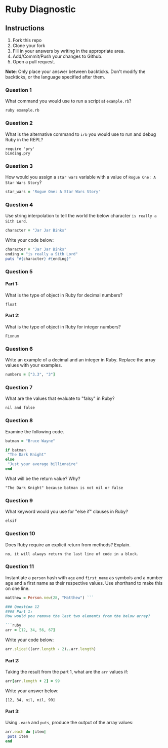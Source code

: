 # Ruby Diagnostic

## Instructions

1. Fork this repo
2. Clone your fork
3. Fill in your answers by writing in the appropriate area.
4. Add/Commit/Push your changes to Github.
5. Open a pull request.

**Note**: Only place your answer between backticks. Don't modify the backticks,
or the language specified after them.

### Question 1
What command you would use to run a script at `example.rb`?

 ```text
ruby example.rb
 ```

### Question 2
What is the alternative command to `irb` you would use to run and debug Ruby in the REPL?

 ```text
 require 'pry'
 binding.pry
 ```

### Question 3
How would you assign a `star wars` variable with a value of `Rogue One: A Star Wars Story`?

 ```ruby
star_wars = 'Rogue One: A Star Wars Story'
 ```

### Question 4
Use string interpolation to tell the world the below character `is really a Sith Lord`.
```ruby
character = "Jar Jar Binks"
```

Write your code below:

```ruby
character = "Jar Jar Binks"
ending = "is really a Sith Lord"
puts "#{character} #{ending}"
```

###  Question 5
#### Part 1:
What is the type of object in Ruby for decimal numbers?

 ```text
float
 ```
#### Part 2:
What is the type of object in Ruby for integer numbers?

 ```text
Fixnum
 ```

###  Question 6
Write an example of a decimal and an integer in Ruby. Replace the array values with your examples.

```ruby
numbers = ["3.3", "3"]
```

### Question 7
What are the values that evaluate to "falsy" in Ruby?

 ```text
nil and false
 ```

###  Question 8
Examine the following code.

 ```ruby
batman = "Bruce Wayne"

if batman
  "The Dark Knight"
else
  "Just your average billionaire"
end
```
What will be the return value? Why?

 ```text
"The Dark Knight" because batman is not nil or false
 ```
###  Question 9
What keyword would you use for "else if" clauses in Ruby?

 ```text
elsif
 ```

###  Question 10
Does Ruby require an explicit return from methods? Explain.

 ```text
no, it will always return the last line of code in a block.
 ```

###  Question 11
 Instantiate a `person` hash with `age` and `first_name` as symbols and a number age and a first name as their respective values.
Use shorthand to make this on one line.

 ```ruby
matthew = Person.new(28, "Matthew") ```

### Question 12
#### Part 1:
How would you remove the last two elements from the below array?

 ```ruby
arr = [12, 34, 56, 67]
 ```

Write your code below:

```ruby
arr.slice!((arr.length - 2)..arr.length)
```

#### Part 2:
Taking the result from the part 1, what are the `arr` values if:
```ruby
arr[arr.length + 2] = 99
```

Write your answer below:

```text
[12, 34, nil, nil, 99]
```

#### Part 3:
Using `.each` and `puts`, produce the output of the array values:

 ```ruby
arr.each do |item|
  puts item
end
 ```
